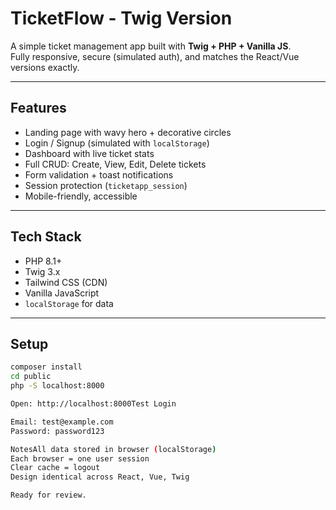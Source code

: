 # TicketFlow - Twig Version

A simple ticket management app built with **Twig + PHP + Vanilla JS**.  
Fully responsive, secure (simulated auth), and matches the React/Vue versions exactly.

---

## Features
- Landing page with wavy hero + decorative circles
- Login / Signup (simulated with `localStorage`)
- Dashboard with live ticket stats
- Full CRUD: Create, View, Edit, Delete tickets
- Form validation + toast notifications
- Session protection (`ticketapp_session`)
- Mobile-friendly, accessible

---

## Tech Stack
- PHP 8.1+
- Twig 3.x
- Tailwind CSS (CDN)
- Vanilla JavaScript
- `localStorage` for data

---

## Setup
```bash
composer install
cd public
php -S localhost:8000

Open: http://localhost:8000Test Login

Email: test@example.com
Password: password123

NotesAll data stored in browser (localStorage)
Each browser = one user session
Clear cache = logout
Design identical across React, Vue, Twig

Ready for review.
